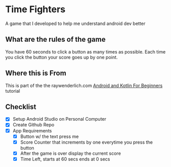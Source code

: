 # Time Fighters
A game that I developed to help me understand android dev better 
## What are the rules of the game
You have 60 seconds to click a button as many times as possible. Each time you click the button your score goes up by one point.
## Where this is From
This is part of the the raywenderlich.com [Android and Kotlin For Beginners](https://www.raywenderlich.com/android/paths/learn) tutorial
## Checklist 
- [X] Setup Android Studio on Personal Computer
- [X] Create Github Repo 
- [X] App Requirements
    - [X] Button w/ the text press me
    - [X] Score Counter that increments by one everytime you press the button 
    - [X] After the game is over display the current score
    - [X] Time Left, starts at 60 secs ends at 0 secs
